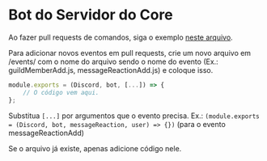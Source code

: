 # Bot do Servidor do Core

Ao fazer pull requests de comandos, siga o exemplo [neste arquivo](https://github.com/smixqse/botdocore/blob/master/commands/command.js.example).

Para adicionar novos eventos em pull requests, crie um novo arquivo em /events/ com o nome do arquivo sendo o nome do evento (Ex.: guildMemberAdd.js, messageReactionAdd.js) e coloque isso.

```js
module.exports = (Discord, bot, [...]) => {
    // O código vem aqui.
};
```

Substitua `[...]` por argumentos que o evento precisa. Ex.: `(module.exports = (Discord, bot, messageReaction, user) => {})` (para o evento messageReactionAdd)

Se o arquivo já existe, apenas adicione código nele.

